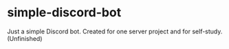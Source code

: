 # simple-discord-bot
Just a simple Discord bot. Created for one server project and for self-study. (Unfinished)
